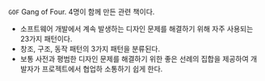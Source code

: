 `GOF` Gang of Four. 4명이 함께 만든 관련 책이다.
- 소프트웨어 개발에서 계속 발생하는 디자인 문제를 해결하기 위해 자주 사용되는 23가지 패턴이다.
- 창조, 구조, 동작 패턴의 3가지 패턴을 분류된다.
- 보통 사전과 평범한 디자인 문제를 해결하기 위한 좋은 선례의 집합을 제공하여 개발자가 프로젝트에서 협업하 소통하기 쉽게 한다.
